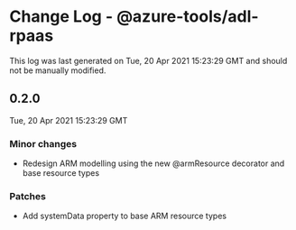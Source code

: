 # Change Log - @azure-tools/adl-rpaas

This log was last generated on Tue, 20 Apr 2021 15:23:29 GMT and should not be manually modified.

## 0.2.0
Tue, 20 Apr 2021 15:23:29 GMT

### Minor changes

- Redesign ARM modelling using the new @armResource decorator and base resource types

### Patches

- Add systemData property to base ARM resource types

